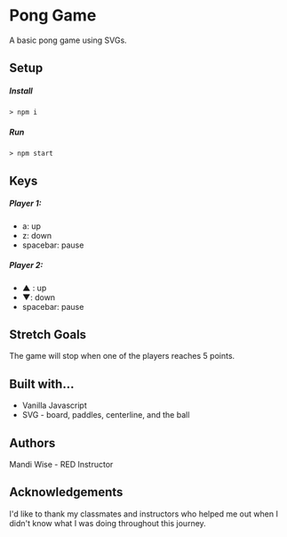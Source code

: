 # Pong Game

A basic pong game using SVGs.  

## Setup

##### Install

`> npm i`

##### Run

`> npm start`

## Keys

##### Player 1:
* a: up
* z: down
* spacebar: pause
##### Player 2:
* ▲ : up
* ▼: down
* spacebar: pause

## Stretch Goals

The game will stop when one of the players reaches 5 points. 

## Built with...

* Vanilla Javascript 
* SVG - board, paddles, centerline, and the ball

## Authors

Mandi Wise - RED Instructor

## Acknowledgements

I'd like to thank my classmates and instructors who helped me out when I didn't know what I was doing throughout this journey.